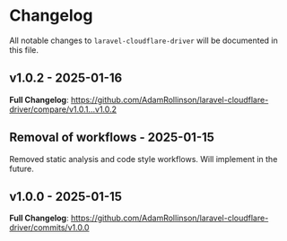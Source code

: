 # Changelog

All notable changes to `laravel-cloudflare-driver` will be documented in this file.

## v1.0.2 - 2025-01-16

**Full Changelog**: https://github.com/AdamRollinson/laravel-cloudflare-driver/compare/v1.0.1...v1.0.2

## Removal of workflows - 2025-01-15

Removed static analysis and code style workflows. Will implement in the future.

## v1.0.0 - 2025-01-15

**Full Changelog**: https://github.com/AdamRollinson/laravel-cloudflare-driver/commits/v1.0.0
